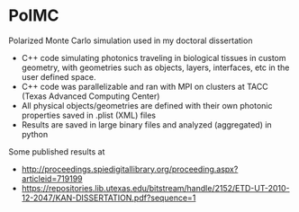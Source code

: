 # PolMC
Polarized Monte Carlo simulation used in my doctoral dissertation
- C++ code simulating photonics traveling in biological tissues in custom geometry, with geometries such as objects, layers, interfaces, etc in the user defined space.
- C++ code was parallelizable and ran with MPI on clusters at TACC (Texas Advanced Computing Center)
- All physical objects/geometries are defined with their own photonic properties saved in .plist (XML) files
- Results are saved in large binary files and analyzed (aggregated) in python

Some published results at
- http://proceedings.spiedigitallibrary.org/proceeding.aspx?articleid=719199
- https://repositories.lib.utexas.edu/bitstream/handle/2152/ETD-UT-2010-12-2047/KAN-DISSERTATION.pdf?sequence=1
